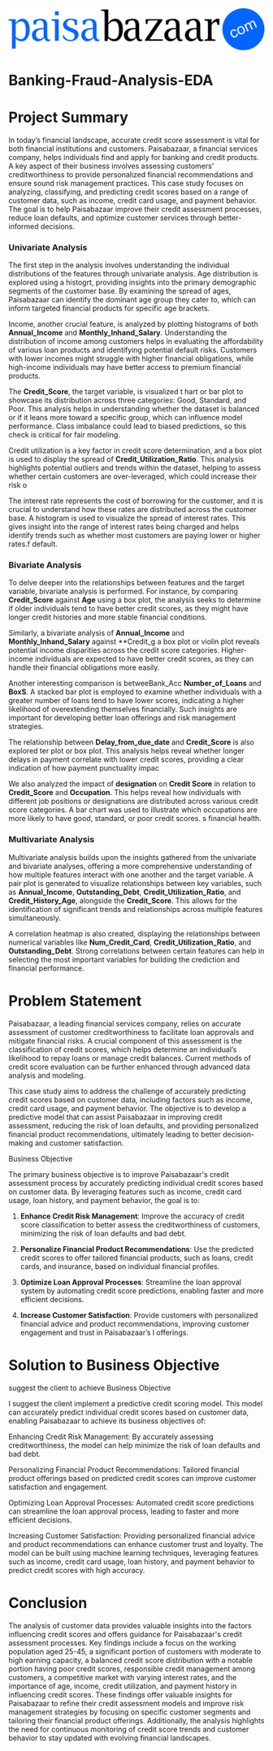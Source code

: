 ![image alt](https://github.com/nilwagh8800/Paisabazaar-Banking-Fraud-Analysis-EDA/blob/2bd5a49cf5bec31733fe26f926d81dddc064a72a/logo.png)

# Banking-Fraud-Analysis-EDA
# Project Summary

In today’s financial landscape, accurate credit score assessment is vital for both financial institutions and customers. Paisabazaar, a financial services company, helps individuals find and apply for banking and credit products. A key aspect of their business involves assessing customers’ creditworthiness to provide personalized financial recommendations and ensure sound risk management practices. This case study focuses on analyzing, classifying, and predicting credit scores based on a range of customer data, such as income, credit card usage, and payment behavior. The goal is to help Paisabazaar improve their credit assessment processes, reduce loan defaults, and optimize customer services through better-informed decisions.

### Univariate Analysis

The first step in the analysis involves understanding the individual distributions of the features through univariate analysis. Age distribution is explored using a histogrt, providing insights into the primary demographic segments of the customer base. By examining the spread of ages, Paisabazaar can identify the dominant age group they cater to, which can inform targeted financial products for specific age brackets.

Income, another crucial feature, is analyzed by plotting histograms of both **Annual_Income** and **Monthly_Inhand_Salary**. Understanding the distribution of income among customers helps in evaluating the affordability of various loan products and identifying potential default risks. Customers with lower incomes might struggle with higher financial obligations, while high-income individuals may have better access to premium financial products.

The **Credit_Score**, the target variable, is visualized t hart or bar plot to showcase its distribution across three categories: Good, Standard, and Poor. This analysis helps in understanding whether the dataset is balanced or if it leans more toward a specific group, which can influence model performance. Class imbalance could lead to biased predictions, so this check is critical for fair modeling.

Credit utilization is a key factor in credit score determination, and a box plot is used to display the spread of **Credit_Utilization_Ratio**. This analysis highlights potential outliers and trends within the dataset, helping to assess whether certain customers are over-leveraged, which could increase their risk o

The interest rate represents the cost of borrowing for the customer, and it is crucial to understand how these rates are distributed across the customer base. A histogram is used to visualize the spread of interest rates. This gives insight into the range of interest rates being charged and helps identify trends such as whether most customers are paying lower or higher rates.f default.

### Bivariate Analysis

To delve deeper into the relationships between features and the target variable, bivariate analysis is performed. For instance, by comparing **Credit_Score** against **Age** using a box plot, the analysis seeks to determine if older individuals tend to have better credit scores, as they might have longer credit histories and more stable financial conditions.

Similarly, a bivariate analysis of **Annual_Income** and **Monthly_Inhand_Salary** against **Credit_g a box plot or violin plot reveals potential income disparities across the credit score categories. Higher-income individuals are expected to have better credit scores, as they can handle their financial obligations more easily.

Another interesting comparison is betweeBank_Acc **Number_of_Loans** and **BoxS**. A stacked bar plot is employed to examine whether individuals with a greater number of loans tend to have lower scores, indicating a higher likelihood of overextending themselves financially. Such insights are important for developing better loan offerings and risk management strategies.

The relationship between **Delay_from_due_date** and **Credit_Score** is also explored ter plot or box plot. This analysis helps reveal whether longer delays in payment correlate with lower credit scores, providing a clear indication of how payment punctuality impac

We also analyzed the impact of **designation** on **Credit Score** in relation to **Credit_Score** and **Occupation**. This helps reveal how individuals with different job positions or designations are distributed across various credit score categories. A bar chart was used to illustrate which occupations are more likely to have good, standard, or poor credit scores.
s financial health.

### Multivariate Analysis

Multivariate analysis builds upon the insights gathered from the univariate and bivariate analyses, offering a more comprehensive understanding of how multiple features interact with one another and the target variable. A pair plot is generated to visualize relationships between key variables, such as **Annual_Income**, **Outstanding_Debt**, **Credit_Utilization_Ratio**, and **Credit_History_Age**, alongside the **Credit_Score**. This allows for the identification of significant trends and relationships across multiple features simultaneously.

A correlation heatmap is also created, displaying the relationships between numerical variables like **Num_Credit_Card**, **Credit_Utilization_Ratio**, and **Outstanding_Debt**. Strong correlations between certain features can help in selecting the most important variables for building the crediction and financial performance.

# Problem Statement
Paisabazaar, a leading financial services company, relies on accurate assessment of customer creditworthiness to facilitate loan approvals and mitigate financial risks. A crucial component of this assessment is the classification of credit scores, which helps determine an individual’s likelihood to repay loans or manage credit balances. Current methods of credit score evaluation can be further enhanced through advanced data analysis and modeling.

This case study aims to address the challenge of accurately predicting credit scores based on customer data, including factors such as income, credit card usage, and payment behavior. The objective is to develop a predictive model that can assist Paisabazaar in improving credit assessment, reducing the risk of loan defaults, and providing personalized financial product recommendations, ultimately leading to better decision-making and customer satisfaction.


Business Objective


The primary business objective is to improve Paisabazaar's credit assessment process by accurately predicting individual credit scores based on customer data. By leveraging features such as income, credit card usage, loan history, and payment behavior, the goal is to:

1. **Enhance Credit Risk Management**: Improve the accuracy of credit score classification to better assess the creditworthiness of customers, minimizing the risk of loan defaults and bad debt.

2. **Personalize Financial Product Recommendations**: Use the predicted credit scores to offer tailored financial products, such as loans, credit cards, and insurance, based on individual financial profiles.

3. **Optimize Loan Approval Processes**: Streamline the loan approval system by automating credit score predictions, enabling faster and more efficient decisions.

4. **Increase Customer Satisfaction**: Provide customers with personalized financial advice and product recommendations, improving customer engagement and trust in Paisabazaar’s l offerings.

# Solution to Business Objective
suggest the client to achieve Business Objective

I suggest the client implement a predictive credit scoring model. This model can accurately predict individual credit scores based on customer data, enabling Paisabazaar to achieve its business objectives of:

Enhancing Credit Risk Management: By accurately assessing creditworthiness, the model can help minimize the risk of loan defaults and bad debt.

Personalizing Financial Product Recommendations: Tailored financial product offerings based on predicted credit scores can improve customer satisfaction and engagement.

Optimizing Loan Approval Processes: Automated credit score predictions can streamline the loan approval process, leading to faster and more efficient decisions.

Increasing Customer Satisfaction: Providing personalized financial advice and product recommendations can enhance customer trust and loyalty.
The model can be built using machine learning techniques, leveraging features such as income, credit card usage, loan history, and payment behavior to predict credit scores with high accuracy.

# Conclusion

The analysis of customer data provides valuable insights into the factors influencing credit scores and offers guidance for Paisabazaar's credit assessment processes. Key findings include a focus on the working population aged 25-45, a significant portion of customers with moderate to high earning capacity, a balanced credit score distribution with a notable portion having poor credit scores, responsible credit management among customers, a competitive market with varying interest rates, and the importance of age, income, credit utilization, and payment history in influencing credit scores. These findings offer valuable insights for Paisabazaar to refine their credit assessment models and improve risk management strategies by focusing on specific customer segments and tailoring their financial product offerings. Additionally, the analysis highlights the need for continuous monitoring of credit score trends and customer behavior to stay updated with evolving financial landscapes.



